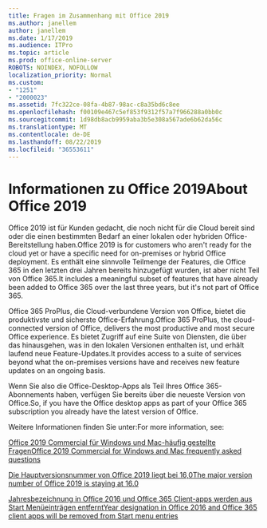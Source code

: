 ```yaml
---
title: Fragen im Zusammenhang mit Office 2019
ms.author: janellem
author: janellem
ms.date: 1/17/2019
ms.audience: ITPro
ms.topic: article
ms.prod: office-online-server
ROBOTS: NOINDEX, NOFOLLOW
localization_priority: Normal
ms.custom:
- "1251"
- "2000023"
ms.assetid: 7fc322ce-08fa-4b87-98ac-c8a35bd6c8ee
ms.openlocfilehash: f00109e467c5ef853f9312f57a7f966288a0bb0c
ms.sourcegitcommit: 1d98db8acb9959aba3b5e308a567ade6b62da56c
ms.translationtype: MT
ms.contentlocale: de-DE
ms.lasthandoff: 08/22/2019
ms.locfileid: "36553611"
---
```

# <a name="about-office-2019"></a><span data-ttu-id="2c859-102">Informationen zu Office 2019</span><span class="sxs-lookup"><span data-stu-id="2c859-102">About Office 2019</span></span>

<span data-ttu-id="2c859-103">Office 2019 ist für Kunden gedacht, die noch nicht für die Cloud bereit sind oder die einen bestimmten Bedarf an einer lokalen oder hybriden Office-Bereitstellung haben.</span><span class="sxs-lookup"><span data-stu-id="2c859-103">Office 2019 is for customers who aren't ready for the cloud yet or have a specific need for on-premises or hybrid Office deployment.</span></span> <span data-ttu-id="2c859-104">Es enthält eine sinnvolle Teilmenge der Features, die Office 365 in den letzten drei Jahren bereits hinzugefügt wurden, ist aber nicht Teil von Office 365.</span><span class="sxs-lookup"><span data-stu-id="2c859-104">It includes a meaningful subset of features that have already been added to Office 365 over the last three years, but it's not part of Office 365.</span></span>
  
<span data-ttu-id="2c859-105">Office 365 ProPlus, die Cloud-verbundene Version von Office, bietet die produktivste und sicherste Office-Erfahrung.</span><span class="sxs-lookup"><span data-stu-id="2c859-105">Office 365 ProPlus, the cloud-connected version of Office, delivers the most productive and most secure Office experience.</span></span> <span data-ttu-id="2c859-106">Es bietet Zugriff auf eine Suite von Diensten, die über das hinausgehen, was in den lokalen Versionen enthalten ist, und erhält laufend neue Feature-Updates.</span><span class="sxs-lookup"><span data-stu-id="2c859-106">It provides access to a suite of services beyond what the on-premises versions have and receives new feature updates on an ongoing basis.</span></span>
  
<span data-ttu-id="2c859-107">Wenn Sie also die Office-Desktop-Apps als Teil Ihres Office 365-Abonnements haben, verfügen Sie bereits über die neueste Version von Office.</span><span class="sxs-lookup"><span data-stu-id="2c859-107">So, if you have the Office desktop apps as part of your Office 365 subscription you already have the latest version of Office.</span></span>
  
<span data-ttu-id="2c859-108">Weitere Informationen finden Sie unter:</span><span class="sxs-lookup"><span data-stu-id="2c859-108">For more information, see:</span></span>
  
[<span data-ttu-id="2c859-109">Office 2019 Commercial für Windows und Mac-häufig gestellte Fragen</span><span class="sxs-lookup"><span data-stu-id="2c859-109">Office 2019 Commercial for Windows and Mac frequently asked questions</span></span>](https://support.microsoft.com/help/4133312)
  
[<span data-ttu-id="2c859-110">Die Hauptversionsnummer von Office 2019 liegt bei 16,0</span><span class="sxs-lookup"><span data-stu-id="2c859-110">The major version number of Office 2019 is staying at 16.0</span></span>](https://docs.microsoft.com/deployoffice/office2019/overview)
  
[<span data-ttu-id="2c859-111">Jahresbezeichnung in Office 2016 und Office 365 Client-apps werden aus Start Menüeinträgen entfernt</span><span class="sxs-lookup"><span data-stu-id="2c859-111">Year designation in Office 2016 and Office 365 client apps will be removed from Start menu entries</span></span>](https://support.office.com/article/8fe5e052-76d2-49de-af30-2e84ed3da907?wt.mc_id=Alchemy_ClientDIA)
  